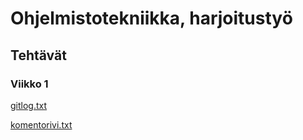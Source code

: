  # Ohjelmistotekniikka, harjoitustyö
 
 ## Tehtävät

 ### Viikko 1

 [gitlog.txt](https://github.com/BorisVer/ot-harjoitustyo/blob/master/laskarit/viikko1/gitlog.txt)
 
 [komentorivi.txt](https://github.com/BorisVer/ot-harjoitustyo/blob/master/laskarit/viikko1/komentorivi.txt)

